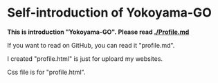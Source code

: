# Self-introduction of Yokoyama-GO


**This is introduction "Yokoyama-GO".**
**Please read [./Profile.md](https://github.com/Yokoyama-Go/profile/blob/master/Profile.md)&nbsp;**








If you want to read on GitHub, you can read it "profile.md". 



I created "profile.html" is just for uploard my websites.

Css file is for "profile.html".
